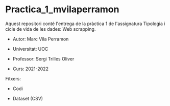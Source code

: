# Practica_1_mvilaperramon

Aquest repositori conté l'entrega de la pràctica 1  de l'assignatura Tipologia i cícle de vida de les dades: Web scrapping.

- Autor: Marc Vila Perramon

- Universitat: UOC

- Professor: Sergi Trilles Oliver

- Curs: 2021-2022

Fitxers:

- Codi

- Dataset (CSV)
